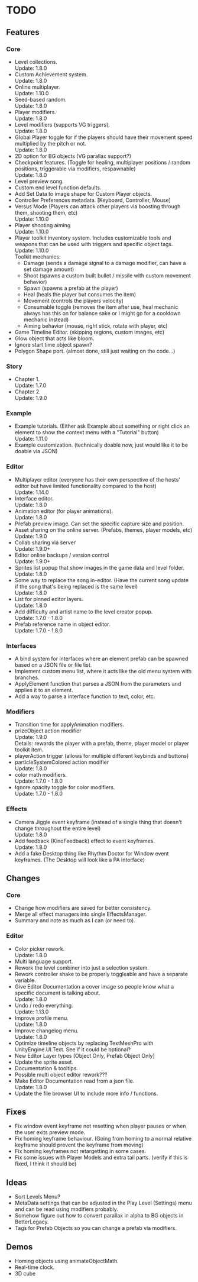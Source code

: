 ﻿# TODO

## Features

### Core
- Level collections.  
  Update: 1.8.0
- Custom Achievement system.  
  Update: 1.8.0
- Online multiplayer.  
  Update: 1.10.0
- Seed-based random.  
  Update: 1.8.0
- Player modifiers.  
  Update: 1.8.0
- Level modifiers (supports VG triggers).  
  Update: 1.8.0
- Global Player toggle for if the players should have their movement speed multiplied by the pitch or not.  
  Update: 1.8.0
- 2D option for BG objects (VG parallax support?)
- Checkpoint features. (Toggle for healing, multiplayer positions / random positions, triggerable via modifiers, respawnable)  
  Update: 1.8.0
- Level preview song.
- Custom end level function defaults.
- Add Set Data to image shape for Custom Player objects.
- Controller Preferences metadata. [Keyboard, Controller, Mouse]
- Versus Mode (Players can attack other players via boosting through them, shooting them, etc)  
  Update: 1.10.0
- Player shooting aiming  
  Update: 1.10.0
- Player toolkit inventory system. Includes customizable tools and weapons that can be used with triggers and specific object tags.    
  Update: 1.10.0  
  Toolkit mechanics:  
  - Damage (sends a damage signal to a damage modifier, can have a set damage amount)
  - Shoot (spawns a custom built bullet / missile with custom movement behavior)
  - Spawn (spawns a prefab at the player)
  - Heal (heals the player but consumes the item)
  - Movement (controls the players velocity)
  - Consumable toggle (removes the item after use, heal mechanic always has this on for balance sake or I might go for a cooldown mechanic instead)
  - Aiming behavior (mouse, right stick, rotate with player, etc)
- Game Timeline Editor. (skipping regions, custom images, etc)
- Glow object that acts like bloom.
- Ignore start time object spawn?
- Polygon Shape port. (almost done, still just waiting on the code...)

### Story
- Chapter 1.  
  Update: 1.7.0
- Chapter 2.  
  Update: 1.9.0

### Example
- Example tutorials. (Either ask Example about something or right click an element to show the context menu with a "Tutorial" button)  
  Update: 1.11.0
- Example customization. (technically doable now, just would like it to be doable via JSON)

### Editor
- Multiplayer editor (everyone has their own perspective of the hosts' editor but have limited functionality compared to the host)  
  Update: 1.14.0
- Interface editor.  
  Update: 1.8.0
- Animation editor (for player animations).  
  Update: 1.8.0
- Prefab preview image. Can set the specific capture size and position.
- Asset sharing on the online server. (Prefabs, themes, player models, etc)  
  Update: 1.9.0
- Collab sharing via server  
  Update: 1.9.0+
- Editor online backups / version control  
  Update: 1.9.0+
- Sprites list popup that show images in the game data and level folder.  
  Update: 1.8.0
- Some way to replace the song in-editor. (Have the current song update if the song that's being replaced is the same level)  
  Update: 1.8.0
- List for pinned editor layers.  
  Update: 1.8.0
- Add difficulty and artist name to the level creator popup.  
  Update: 1.7.0 - 1.8.0
- Prefab reference name in object editor.  
  Update: 1.7.0 - 1.8.0

### Interfaces
- A bind system for interfaces where an element prefab can be spawned based on a JSON file or file list.
- Implement custom menu list, where it acts like the old menu system with branches.
- ApplyElement function that parses a JSON from the parameters and applies it to an element.
- Add a way to parse a interface function to text, color, etc.

### Modifiers
- Transition time for applyAnimation modifiers.
- prizeObject action modifier  
  Update: 1.9.0  
  Details: rewards the player with a prefab, theme, player model or player toolkit item.
- playerAction trigger (allows for multiple different keybinds and buttons)
- particleSystemColored action modifier  
  Update: 1.8.0
- color math modifiers.  
  Update: 1.7.0 - 1.8.0
- Ignore opacity toggle for color modifiers.  
  Update: 1.7.0 - 1.8.0

### Effects
- Camera Jiggle event keyframe (instead of a single thing that doesn't change throughout the entire level)  
  Update: 1.8.0
- Add feedback (KinoFeedback) effect to event keyframes.  
  Update: 1.8.0
- Add a fake Desktop thing like Rhythm Doctor for Window event keyframes. (The Desktop will look like a PA interface)


## Changes

### Core
- Change how modifiers are saved for better consistency.
- Merge all effect managers into single EffectsManager.
- Summary and note as much as I can (or need to).

### Editor
- Color picker rework.  
  Update: 1.8.0
- Multi language support.
- Rework the level combiner into just a selection system.
- Rework controller shake to be properly toggleable and have a separate variable.
- Give Editor Documentation a cover image so people know what a specific document is talking about.  
  Update: 1.8.0
- Undo / redo everything.  
  Update: 1.13.0
- Improve profile menu.  
  Update: 1.8.0
- Improve changelog menu.  
  Update: 1.8.0
- Optimize timeline objects by replacing TextMeshPro with UnityEngine.UI.Text. See if it could be optional?
- New Editor Layer types [Object Only, Prefab Object Only]
- Update the sprite asset.
- Documentation & tooltips.
- Possible multi object editor rework???
- Make Editor Documentation read from a json file.  
  Update: 1.8.0
- Update the file browser UI to include more info / functions.


## Fixes
- Fix window event keyframe not resetting when player pauses or when the user exits preview mode.
- Fix homing keyframe behaviour. (Going from homing to a normal relative keyframe should prevent the keyframe from moving)
- Fix homing keyframes not retargetting in some cases.
- Fix some issues with Player Models and extra tail parts. (verify if this is fixed, I think it should be)


## Ideas
- Sort Levels Menu?
- MetaData settings that can be adjusted in the Play Level (Settings) menu and can be read using modifiers probably.
- Somehow figure out how to convert parallax in alpha to BG objects in BetterLegacy.
- Tags for Prefab Objects so you can change a prefab via modifiers.


## Demos
- Homing objects using animateObjectMath.
- Real-time clock.
- 3D cube